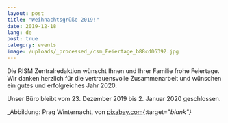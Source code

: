 ```yaml
---
layout: post
title: "Weihnachtsgrüße 2019!"
date: 2019-12-18
lang: de
post: true
category: events
image: /uploads/_processed_/csm_Feiertage_b88cd06392.jpg
---
```



Die RISM Zentralredaktion wünscht Ihnen und Ihrer Familie frohe Feiertage. Wir danken herzlich für die vertrauensvolle Zusammenarbeit und wünschen ein gutes und erfolgreiches Jahr 2020.

Unser Büro bleibt vom 23. Dezember 2019 bis 2. Januar 2020 geschlossen.

_Abbildung: Prag Winternacht, von [pixabay.com](https://pixabay.com/de/photos/prag-praha-winter-nacht-3010407/){:target="_blank"}_


